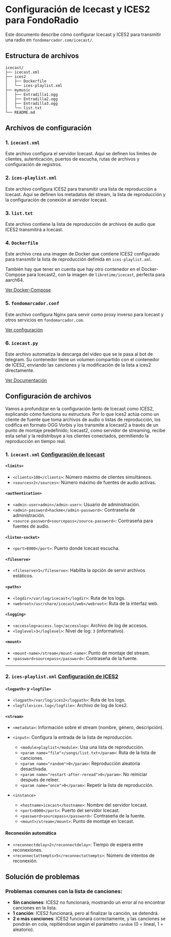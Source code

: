 # Configuración de Icecast y ICES2 para FondoRadio

Este documento describe cómo configurar Icecast y ICES2 para transmitir una radio en `fondomarcador.com/icecast/`.

## Estructura de archivos

```plaintext
icecast/
├── icecast.xml
├── ices2
│   ├── Dockerfile
│   └── ices-playlist.xml
├── mymusic
│   ├── Entradilla1.ogg
│   ├── Entradilla2.ogg
│   ├── Entradilla3.ogg
│   └── list.txt
└── README.md
```

## Archivos de configuración

### 1. `icecast.xml`

Este archivo configura el servidor Icecast. Aquí se definen los límites de clientes, autenticación, puertos de escucha, rutas de archivos y configuración de registros.

### 2. `ices-playlist.xml`

Este archivo configura ICES2 para transmitir una lista de reproducción a Icecast. Aquí se definen los metadatos del stream, la lista de reproducción y la configuración de conexión al servidor Icecast.

### 3. `list.txt`

Este archivo contiene la lista de reproducción de archivos de audio que ICES2 transmitirá a Icecast.

### 4. `Dockerfile`

Este archivo crea una imagen de Docker que contiene ICES2 configurado para transmitir la lista de reproducción definida en `ices-playlist.xml`.

También hay que tener en cuenta que hay otro contenedor en el Docker-Compose para Icecast2, con la imagen de `libretime/icecast`, perfecta para aarch64.

[Ver Docker-Compose](../../docker-compose.yml#L34)

### 5. `fondomarcador.conf`

Este archivo configura Nginx para servir como proxy inverso para Icecast y otros servicios en `fondomarcador.com`.

[Ver configuración](../../src/nginx/nginxconf/fondomarcador.conf#L108)

### 6. `icecast.py`

Este archivo automatiza la descarga del video que se le pasa al bot de telegram. Su contenedor tiene un volumen compartido con el contenedor de ICES2, enviando las canciones y la modificación de la lista a ices2 directamente.

[Ver Documentación](../../scripts/telegramBot/README.md)

## Configuración de archivos

Vamos a profundizar en la configuración tanto de Icecast como ICES2, explicando cómo funciona su estructura. Por lo que Ices2 actúa como un cliente de fuente que toma archivos de audio o listas de reproducción, los codifica en formato OGG Vorbis y los transmite a Icecast2 a través de un punto de montaje predefinido; Icecast2, como servidor de streaming, recibe esta señal y la redistribuye a los clientes conectados, permitiendo la reproducción en tiempo real.

### 1. `icecast.xml` [Configuración de Icecast](./icecast.xml)

#### `<limits>`
- `<clients>100</clients>`: Número máximo de clientes simultáneos.
- `<sources>2</sources>`: Número máximo de fuentes de audio activas.

#### `<authentication>`
- `<admin-user>admin</admin-user>`: Usuario de administración.
- `<admin-password>hackme</admin-password>`: Contraseña de administración.
- `<source-password>sourcepass</source-password>`: Contraseña para fuentes de audio.

#### `<listen-socket>`
- `<port>8000</port>`: Puerto donde Icecast escucha.

#### `<fileserve>`
- `<fileserve>1</fileserve>`: Habilita la opción de servir archivos estáticos.

#### `<paths>`
- `<logdir>/var/log/icecast</logdir>`: Ruta de los logs.
- `<webroot>/usr/share/icecast/web</webroot>`: Ruta de la interfaz web.

#### `<logging>`
- `<accesslog>access.log</accesslog>`: Archivo de log de accesos.
- `<loglevel>3</loglevel>`: Nivel de log: `3` (informativo).

#### `<mount>`
- `<mount-name>/stream</mount-name>`: Punto de montaje del stream.
- `<password>sourcepass</password>`: Contraseña de la fuente.

---

### 2. `ices-playlist.xml` [Configuración de ICES2](./ices2/ices-playlist.xml)

#### `<logpath>` y `<logfile>`
- `<logpath>/var/log/ices2</logpath>`: Ruta de los logs.
- `<logfile>ices.log</logfile>`: Archivo de log de Ices2.

#### `<stream>`
- `<metadata>`: Información sobre el stream (nombre, género, descripción).
- `<input>`: Configura la entrada de la lista de reproducción.
  - `<module>playlist</module>`: Usa una lista de reproducción.
  - `<param name="file">/songs/list.txt</param>`: Ruta de la lista de canciones.
  - `<param name="random">0</param>`: Reproducción aleatoria desactivada.
  - `<param name="restart-after-reread">0</param>`: No reiniciar después de releer.
  - `<param name="once">0</param>`: Repetir la lista de reproducción.

- `<instance>`
  - `<hostname>icecast</hostname>`: Nombre del servidor Icecast.
  - `<port>8000</port>`: Puerto del servidor Icecast.
  - `<password>sourcepass</password>`: Contraseña de la fuente.
  - `<mount>/stream</mount>`: Punto de montaje en Icecast.

#### Reconexión automática
- `<reconnectdelay>2</reconnectdelay>`: Tiempo de espera entre reconexiones.
- `<reconnectattempts>5</reconnectattempts>`: Número de intentos de reconexión.

## Solución de problemas

### Problemas comunes con la lista de canciones:

- **Sin canciones**: ICES2 no funcionará, mostrando un error al no encontrar canciones en la lista.
- **1 canción**: ICES2 funcionará, pero al finalizar la canción, se detendrá.
- **2 o más canciones**: ICES2 funcionará correctamente, y las canciones se pondrán en cola, repitiéndose según el parámetro `random` (0 = lineal, 1 = aleatorio).
